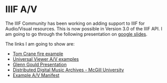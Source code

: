# IIIF A/V 

The IIIF Community has been working on adding support to IIIF for Audio/Visual resources. This is now possible in Version 3.0 of the IIIF API. I am going to go through the following presentation on [google slides](https://docs.google.com/presentation/d/1r-0Ffu8hbKGZdzP5hmYt1EZWu8Dl0AzSrTUTtRgm4c4/edit?usp=sharing).

The links I am going to show are:

 * [Tom Crane fire example](https://tomcrane.github.io/fire/)
 * [Universal Viewer A/V examples](https://universalviewer.io/examples/#?c=&m=&s=&cv=&manifest=https%3A%2F%2Fiiif-commons.github.io%2Fiiif-av-component%2Fexamples%2Fdata%2Fiiif%2Flunchroom-manners.json)
 * [Glenn Gould Presentation](http://www.kanzaki.com/works/2016/pub/image-annotator?u=/works/2018/test/goldberg-subcanvas.json)
 * [Distributed Digital Music Archives - McGill University](https://ddmal.github.io/IIIF-AV-player/)
 * [Example A/V Manifest](https://iiif.gdmrdigital.com/nlw/LLOYD_GEORGE_FARMING-mp4.json)
